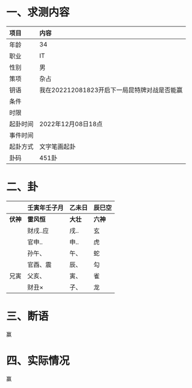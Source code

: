 # 一、求测内容

| 项目     | 内容                                         |
| :------- | :------------------------------------------- |
| 年龄     | 34                                           |
| 职业     | IT                                           |
| 性别     | 男                                           |
| 策项     | 杂占                                         |
| 钥语     | 我在202212081823开启下一局昆特牌对战是否能赢 |
| 条件     |                                              |
| 时限     |                                              |
| 起卦时间 | 2022年12月08日18点                           |
| 事件时间 |                                              |
| 起卦方式 | 文字笔画起卦                                 |
| 卦码     | 451卦                                        |

# 二、卦

|                | 壬寅年壬子月     | 乙未日         | 辰巳空         |
| :------------- | :--------------- | :------------- | :------------- |
| **伏神** | **雷风恒** | **大壮** | **六神** |
|                | 财戌..应         | 戌..           | 玄             |
|                | 官申..           | 申..           | 虎             |
|                | 孙午、           | 午、           | 蛇             |
|                | 官酉、震         | 辰、           | 勾             |
| 兄寅           | 父亥、           | 寅、           | 雀             |
|                | 财丑×           | 子、           | 龙             |

# 三、断语

赢

# 四、实际情况

赢

